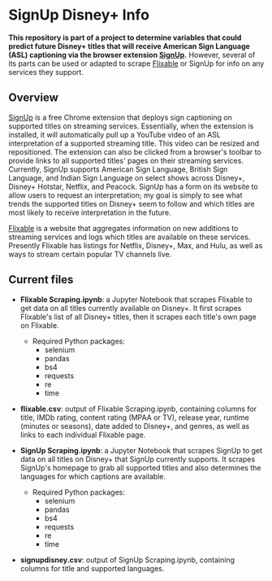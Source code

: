 # SignUp Disney+ Info

**This repository is part of a project to determine variables that could predict future Disney+ titles that will receive American Sign Language (ASL) captioning via the browser extension [SignUp](signupcaptions.com).**
However, several of its parts can be used or adapted to scrape [Flixable](flixable.com) or SignUp for info on any services they support.

## Overview

[SignUp](signupcaptions.com) is a free Chrome extension that deploys sign captioning on supported titles on streaming services. Essentially, when the extension is installed, it will automatically pull up a YouTube video of an ASL interpretation of a supported streaming title. This video can be resized and repositioned. The extension can also be clicked from a browser's toolbar to provide links to all supported titles' pages on their streaming services. Currently, SignUp supports American Sign Language, British Sign Language, and Indian Sign Language on select shows across Disney+, Disney+ Hotstar, Netflix, and Peacock.
SignUp has a form on its website to allow users to request an interpretation; my goal is simply to see what trends the supported titles on Disney+ seem to follow and which titles are most likely to receive interpretation in the future.

[Flixable](flixable.com) is a website that aggregates information on new additions to streaming services and logs which titles are available on these services. Presently Flixable has listings for Netflix, Disney+, Max, and Hulu, as well as ways to stream certain popular TV channels live.

## Current files

* **Flixable Scraping.ipynb**: a Jupyter Notebook that scrapes Flixable to get data on all titles currently available on Disney+. It first scrapes Flixable's list of all Disney+ titles, then it scrapes each title's own page on Flixable.
  * Required Python packages:
    * selenium
    * pandas
    * bs4
    * requests
    * re
    * time
* **flixable.csv**: output of Flixable Scraping.ipynb, containing columns for title, IMDb rating, content rating (MPAA or TV), release year, runtime (minutes or seasons), date added to Disney+, and genres, as well as links to each individual Flixable page.

* **SignUp Scraping.ipynb**: a Jupyter Notebook that scrapes SignUp to get data on all titles on Disney+ that SignUp currently supports. It scrapes SignUp's homepage to grab all supported titles and also determines the languages for which captions are available.
  * Required Python packages:
    * selenium
    * pandas
    * bs4
    * requests
    * re
    * time
* **signupdisney.csv**: output of SignUp Scraping.ipynb, containing columns for title and supported languages.
